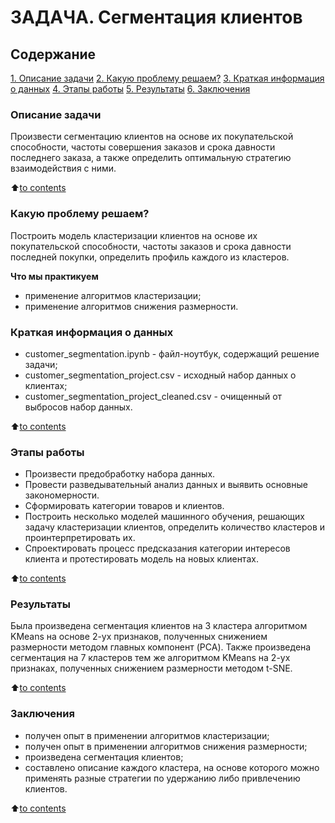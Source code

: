 # ЗАДАЧА. Сегментация клиентов

## Содержание
[1. Описание задачи](https://github.com/Odomari/homework_sf_data_science/tree/master/Customer_segmentation/README.md#Описание-задачи)
[2. Какую проблему решаем?](https://github.com/Odomari/homework_sf_data_science/tree/master/Customer_segmentation/README.md#Какую-проблему-решаем?)
[3. Краткая информация о данных](https://github.com/Odomari/homework_sf_data_science/tree/master/Customer_segmentation/README.md#Краткая-информация-о-данных)
[4. Этапы работы](https://github.com/Odomari/homework_sf_data_science/tree/master/Customer_segmentation/README.md#Этапы-работы)
[5. Результаты](https://github.com/Odomari/homework_sf_data_science/tree/master/Customer_segmentation/README.md#Результаты)
[6. Заключения](https://github.com/Odomari/homework_sf_data_science/tree/master/Customer_segmentation/README.md#Заключения)

### Описание задачи
Произвести сегментацию клиентов на основе их покупательской способности, частоты совершения заказов и срока давности последнего заказа, а также определить оптимальную стратегию взаимодействия с ними.

:arrow_up:[to contents](https://github.com/Odomari/homework_sf_data_science/tree/master/Customer_segmentation/README.md#Содержание)

### Какую проблему решаем?
Построить модель кластеризации клиентов на основе их покупательской способности, частоты заказов и срока давности последней покупки, определить профиль каждого из кластеров.

**Что мы практикуем**
- применение алгоритмов кластеризации;
- применение алгоритмов снижения размерности.

### Краткая информация о данных
- customer_segmentation.ipynb - файл-ноутбук, содержащий решение задачи;
- customer_segmentation_project.csv - исходный набор данных о клиентах;
- customer_segmentation_project_cleaned.csv - очищенный от выбросов набор данных.

:arrow_up:[to contents](https://github.com/Odomari/homework_sf_data_science/tree/master/Customer_segmentation/README.md#Содержание)

### Этапы работы
- Произвести предобработку набора данных.
- Провести разведывательный анализ данных и выявить основные закономерности.
- Сформировать категории товаров и клиентов. 
- Построить несколько моделей машинного обучения, решающих задачу кластеризации клиентов, определить количество кластеров и проинтерпретировать их.
- Спроектировать процесс предсказания категории интересов клиента и протестировать модель на новых клиентах.

:arrow_up:[to contents](https://github.com/Odomari/homework_sf_data_science/tree/master/Customer_segmentation/README.md#Содержание)

### Результаты
Была произведена сегментация клиентов на 3 кластера алгоритмом KMeans на основе 2-ух признаков, полученных снижением размерности методом главных компонент (PCA). Также произведена сегментация на 7 кластеров тем же алгоритмом KMeans на 2-ух признаках, полученных снижением размерности методом t-SNE.

:arrow_up:[to contents](https://github.com/Odomari/homework_sf_data_science/tree/master/Customer_segmentation/README.md#Содержание)

### Заключения
- получен опыт в применении алгоритмов кластеризации;
- получен опыт в применении алгоритмов снижения размерности;
- произведена сегментация клиентов;
- составлено описание каждого кластера, на основе которого можно применять разные стратегии по удержанию либо привлечению клиентов.

:arrow_up:[to contents](https://github.com/Odomari/homework_sf_data_science/tree/master/Customer_segmentation/README.md#Содержание)